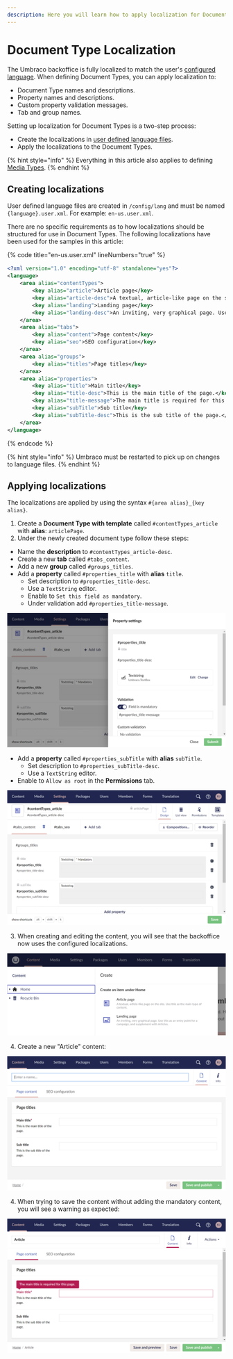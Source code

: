 ```yaml
---
description: Here you will learn how to apply localization for Document Types in Umbraco.
---
```


# Document Type Localization

The Umbraco backoffice is fully localized to match the user's [configured language](../users.md). When defining Document Types, you can apply localization to:

* Document Type names and descriptions.
* Property names and descriptions.
* Custom property validation messages.
* Tab and group names.

Setting up localization for Document Types is a two-step process:

* Create the localizations in [user defined language files](../../../extending/language-files/README.md).
* Apply the localizations to the Document Types.

{% hint style="info" %}
Everything in this article also applies to defining [Media Types](../creating-media/).
{% endhint %}

## Creating localizations

User defined language files are created in `/config/lang` and must be named `{language}.user.xml`. For example:  `en-us.user.xml`.

There are no specific requirements as to how localizations should be structured for use in Document Types. The following localizations have been used for the samples in this article:

{% code title="en-us.user.xml" lineNumbers="true" %}

```xml
<?xml version="1.0" encoding="utf-8" standalone="yes"?>
<language>
    <area alias="contentTypes">
        <key alias="article">Article page</key>
        <key alias="article-desc">A textual, article-like page on the site. Use this as the main type of content.</key>
        <key alias="landing">Landing page</key>
        <key alias="landing-desc">An inviting, very graphical page. Use this as an entry point for a campaign, and supplement with Articles.</key>
    </area>
    <area alias="tabs">
        <key alias="content">Page content</key>
        <key alias="seo">SEO configuration</key>
    </area>
    <area alias="groups">
        <key alias="titles">Page titles</key>
    </area>
    <area alias="properties">
        <key alias="title">Main title</key>
        <key alias="title-desc">This is the main title of the page.</key>
        <key alias="title-message">The main title is required for this page.</key>
        <key alias="subTitle">Sub title</key>
        <key alias="subTitle-desc">This is the sub title of the page.</key>
    </area>
</language>
```

{% endcode %}

{% hint style="info" %}
Umbraco must be restarted to pick up on changes to language files.
{% endhint %}

## Applying localizations

The localizations are applied by using the syntax `#{area alias}_{key alias}`.

1. Create a **Document Type with template** called `#contentTypes_article` with **alias**: `articlePage`.
2. Under the newly created document type follow these steps:

* Name the **description** to `#contentTypes_article-desc`.
* Create a new **tab** called `#tabs_content`.
* Add a new **group** called `#groups_titles`.
* Add a **property** called `#properties_title` with **alias** `title`.
  * Set description to `#properties_title-desc`.
  * Use a `TextString` editor.
  * Enable to `Set this field as mandatory`.
  * Under validation add `#properties_title-message`.

![Applying localization to a property](../images/localization-document-type-editor-validation.png)

* Add a **property** called `#properties_subTitle` with **alias** `subTitle`.
  * Set description to `#properties_subTitle-desc`.
  * Use a `TextString` editor.
* Enable to `Allow as root` in the **Permissions** tab.

![Applying localization to a Document Type](../images/localization-document-type-editor.png)

3. When creating and editing the content, you will see that the backoffice now uses the configured localizations.&#x20;

![Localized document creation dialog](../images/localization-document-editor-create.png)

4. Create a new "Article" content:

![Localized document editing](../images/localization-document-editor.png)

4. When trying to save the content without adding the mandatory content, you will see a warning as expected:

![Localized property validation](../images/localization-document-editor-validation.png)
